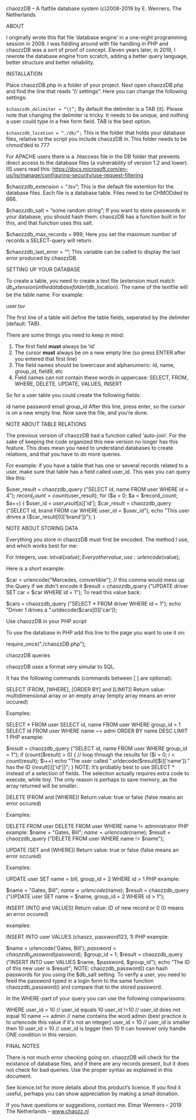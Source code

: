 chaozzDB – A flatfile database system
(c)2008-2019 by E. Wenners, The Netherlands

ABOUT

I originally wrote this flat file ‘database engine’ in a one-night programming session in 2008. I was fiddling around with file handling in PHP and chaozzDB was a sort of proof of concept. Eleven years later, in 2019, I rewrote the database engine from scratch, adding a better query language, better structure and better reliability.

 

INSTALLATION

Place chaozzDB.php in a folder of your project. Next open chaozzDB.php and find the line that reads “// settings”. Here you can change the following settings:

```$chaozzdb_delimiter = “\t”;```
By default the delimiter is a TAB (\t). Please note that changing the delimiter is tricky. It needs to be unique, and nothing a user could type in a free form field. TAB is the best option.

```$chaozzdb_location = “./db/”;```
This is the folder that holds your database files, relative to the script you include chaozzDB in. This folder needs to be chmod’ded to 777

For APACHE users there is a .htaccess file in the DB folder that prevents direct access to the database files (a vulnerability of version 1.2 and lower).
IIS users read this: https://docs.microsoft.com/en-us/iis/manage/configuring-security/use-request-filtering

$chaozzdb_extension = “.tsv”;
This is the default file extention for the database files. Each file is a database table. Files need to be CHMODded to 666.

$chaozzdb_salt = “some random string”;
If you want to store passwords in your database, you should hash them. chaozzDB has a function built in for this, and that function uses this salt.

$chaozzdb_max_records = 999;
Here you set the maximum number of records a SELECT-query will return.

$chaozzdb_last_error = “”;
This variable can be called to display the last error produced by chaozzDB.

 

SETTING UP YOUR DATABASE

To create a table, you need to create a text file (extension must match $db_extension) in the database folder ($db_location). The name of the textfile will be the table name.
For example:

user.tsv

The first line of a table will define the table fields, seperated by the delimiter (default: TAB).

There are some things you need to keep in mind:
1. The first field **must** always be ‘id’
2. The cursor **must** always be on a new empty line (so press ENTER after you entered that first line)
3. The field names should be lowercase and alphanumeric: id, name, group_id, field9, etc
4. Field names can not contain these words in uppercase:
SELECT, FROM, WHERE, DELETE, UPDATE, VALUES, INSERT

So for a user table you could create the following fields:

id	name	password	email	group_id
After this line, press enter, so the cursor is on a new empty line.
Now save the file, and you’re done.

 

NOTE ABOUT TABLE RELATIONS

The previous version of chaozzDB had a function called ‘auto-join’. For the sake of keeping the code organized this new version no longer has this feature. This does mean you need to understand databases to create relations, and that you have to do more queries.

For example: if you have a table that has one or several records related to a user, make sure that table has a field called user_id. This was you can query like this:

$user_result = chaozzdb_query ("SELECT id, name FROM user WHERE id = 4");
$record_count = count($user_result);
for ($a = 0; $a < $record_count; $a++)
{
	$user_id = $user_result[$a]['id'];
	$car_result = chaozzdb_query ("SELECT id, brand FROM car WHERE user_id = $user_id");
	echo "This user drives a {$car_result[0]['brand']}");
}
 

NOTE ABOUT STORING DATA

Everything you store in chaozzDB must first be encoded. The method I use, and which works best for me:

For Integers, use: intval($value);
Every other value, use: urlencode($value);

Here is a short example:

$car = urlencode("Mercedes, convertible"); // this comma would mess up the Query if we didn't encode it
$result = chaozzdb_query ("UPDATE driver SET car = $car WHERE id = 1");
To read this value back:

$cars = chaozzdb_query ("SELECT * FROM driver WHERE id = 1");
echo "Driver 1 drives a ".urldecode($cars[0]['car']);
 

Use chaozzDB in your PHP script

To use the database in PHP add this line to the page you want to use it on:

require_once("./chaozzDB.php");
 

chaozzDB queries

chaozzDB uses a format very simular to SQL.

It has the following commands (commands between [ ] are optional):

 

SELECT (FROM, [WHERE], [ORDER BY] and [LIMIT])
Return value: multidimensional array or an empty array (empty array means an error occured)

Examples:

SELECT * FROM user
SELECT id, name FROM user WHERE group_id > 1
SELECT id FROM user WHERE name ~= admi ORDER BY name DESC LIMIT 1
PHP example:

$result = chaozzdb_query ("SELECT id, name FROM user WHERE group_id = 1");
if (count($result) > 0)
{
	// loop through the results
	for ($i = 0; $i < count($result); $i++)
		echo "The user called ".urldecode($result[$i]['name'])." has the ID {$result[$i]['id']}";
}
NOTE: It’s probably best to use SELECT * instead of a selection of fields. The selection actually requires extra code to execute, while tiny. The only reason is perhaps to save memory, as the array returned will be smaller.

 

DELETE (FROM and [WHERE])
Return value: true or false (false means an error occured)

Examples:

DELETE FROM user
DELETE FROM user WHERE name != administrator
PHP example:
$name = "Gates, Bill";
$name = urlencode($name);
$result = chaozzdb_query ("DELETE FROM user WHERE name != $name");
 

UPDATE (SET and [WHERE])
Return value: true or false (false means an error occured)

Examples:

UPDATE user SET name = bill, group_id = 2 WHERE id > 1
PHP example:

$name = "Gates, Bill";
$name = urlencode($name);
$result = chaozzdb_query ("UPDATE user SET name = $name, group_id = 2 WHERE id > 1");
 

INSERT (INTO and VALUES)
Return value: ID of new record or 0 (0 means an error occured)

examples:

INSERT INTO user VALUES (chaozz, password123, 1)
PHP example:

$name = urlencode('Gates, Bill');
$password = chaozzdb_password ($password);
$group_id = 1;
$result = chaozzdb_query ("INSERT INTO user VALUES $name, $password, $group_id");
echo "The ID of this new user is $result";
NOTE: chaozzdb_password() can hash passwords for you using the $db_salt setting. To verify a user, you need to feed the password typed in a login form to the same function chaozzdb_password() and compare that to the stored password.

In the WHERE-part of your query you can use the following comparissons:

WHERE user_id = 10 // user_id equals 10
user_id !=10 // user_id does not equal 10
name ~= admin // name contains the word admin (best practice is to urlencode this value if it's not an integer)
user_id < 10 // user_id is smaller then 10
user_id > 10 // user_id is bigger then 10
It can however only handle ONE condition in this version.

 

FINAL NOTES

There is not much error checking going on. chaozzDB will check for the existance of database files, and if there are any records present, but it does not check for bad queries. Use the proper syntax as explained in this document.

See licence.txt for more details about this product’s licence.
If you find it useful, perhaps you can show appreciation by making a small donation.

If you have questions or suggestions, contact me.
Elmar Wenners – 2019 The Netherlands – www.chaozz.nl
